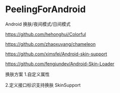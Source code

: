 # PeelingForAndroid
Android 换肤/夜间模式/日间模式

https://github.com/hehonghui/Colorful

https://github.com/zhaoxuyang/chameleon

https://github.com/ximsfei/Android-skin-support

https://github.com/fengjundev/Android-Skin-Loader



换肤方案
1.自定义属性

2.定义接口标识支持换肤 SkinSupport
